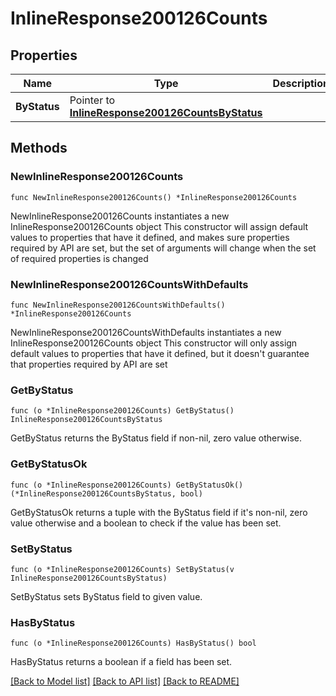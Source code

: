 # InlineResponse200126Counts

## Properties

Name | Type | Description | Notes
------------ | ------------- | ------------- | -------------
**ByStatus** | Pointer to [**InlineResponse200126CountsByStatus**](InlineResponse200126CountsByStatus.md) |  | [optional] 

## Methods

### NewInlineResponse200126Counts

`func NewInlineResponse200126Counts() *InlineResponse200126Counts`

NewInlineResponse200126Counts instantiates a new InlineResponse200126Counts object
This constructor will assign default values to properties that have it defined,
and makes sure properties required by API are set, but the set of arguments
will change when the set of required properties is changed

### NewInlineResponse200126CountsWithDefaults

`func NewInlineResponse200126CountsWithDefaults() *InlineResponse200126Counts`

NewInlineResponse200126CountsWithDefaults instantiates a new InlineResponse200126Counts object
This constructor will only assign default values to properties that have it defined,
but it doesn't guarantee that properties required by API are set

### GetByStatus

`func (o *InlineResponse200126Counts) GetByStatus() InlineResponse200126CountsByStatus`

GetByStatus returns the ByStatus field if non-nil, zero value otherwise.

### GetByStatusOk

`func (o *InlineResponse200126Counts) GetByStatusOk() (*InlineResponse200126CountsByStatus, bool)`

GetByStatusOk returns a tuple with the ByStatus field if it's non-nil, zero value otherwise
and a boolean to check if the value has been set.

### SetByStatus

`func (o *InlineResponse200126Counts) SetByStatus(v InlineResponse200126CountsByStatus)`

SetByStatus sets ByStatus field to given value.

### HasByStatus

`func (o *InlineResponse200126Counts) HasByStatus() bool`

HasByStatus returns a boolean if a field has been set.


[[Back to Model list]](../README.md#documentation-for-models) [[Back to API list]](../README.md#documentation-for-api-endpoints) [[Back to README]](../README.md)


